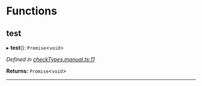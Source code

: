 

# Functions

<a id="test"></a>

##  test

▸ **test**(): `Promise`<`void`>

*Defined in [checkTypes.manual.ts:11](https://github.com/polkadot-js/api/blob/255b495/packages/api/src/checkTypes.manual.ts#L11)*

**Returns:** `Promise`<`void`>

___

